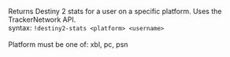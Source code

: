 Returns Destiny 2 stats for a user on a specific platform. Uses the TrackerNetwork API.<br />
syntax: `!destiny2-stats <platform> <username>`<br />
<br />
Platform must be one of: xbl, pc, psn
